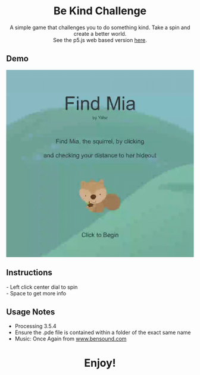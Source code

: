 <h1 align="center">Be Kind Challenge</h1>

<p align="center">
  A simple game that challenges you to do something kind. Take a spin and create a better world.
  <br>See the p5.js web based version <a href="">here</a>.
</p>

## Demo
<p align="center">
  <a href="https://github.com/yahirRendon/creative_coding/blob/main/processing/game_projects/find_mia/findMia.pde">
    <img 
      align="center"
      alt="game demo"
      width="600"  
      src="https://github.com/yahirRendon/creative_coding/blob/main/processing/game_projects/find_mia/data/find-mia.gif" 
    />
  </a>
</p>

## Instructions
<p>- Left click center dial to spin
<br>- Space to get more info
</p>


## Usage Notes
* Processing 3.5.4
* Ensure the .pde file is contained within a folder of the exact same name
* Music: Once Again from www.bensound.com 

<h1 align="center">Enjoy!</h1>
